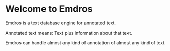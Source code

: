 # Welcome to Emdros

Emdros is a text database engine for annotated text.

Annotated text means: Text plus information about that text.

Emdros can handle almost any kind of annotation of almost any kind of
text.